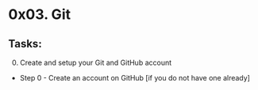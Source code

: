 # 0x03. Git

## Tasks:

0. Create and setup your Git and GitHub account
  * Step 0 - Create an account on GitHub [if you do not have one already]
